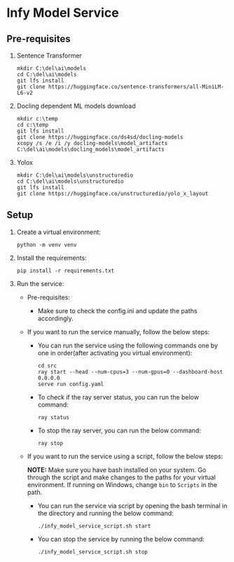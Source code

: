 # Infy Model Service

## Pre-requisites

1. Sentence Transformer
    ```
    mkdir C:\del\ai\models
    cd C:\del\ai\models
    git lfs install
    git clone https://huggingface.co/sentence-transformers/all-MiniLM-L6-v2
    ``` 

2. Docling dependent ML models download
   ```
   mkdir c:\temp
   cd c:\temp
   git lfs install
   git clone https://huggingface.co/ds4sd/docling-models
   xcopy /s /e /i /y docling-models\model_artifacts C:\del\ai\models\docling_models\model_artifacts
   ```
3. Yolox
    ```
    mkdir C:\del\ai\models\unstructuredio
    cd C:\del\ai\models\unstructuredio
    git lfs install
    git clone https://huggingface.co/unstructuredio/yolo_x_layout
    ```



## Setup

1. Create a virtual environment:

   ```
   python -m venv venv
   ```

2. Install the requirements:

   ```
   pip install -r requirements.txt
   ```

3. Run the service:

   - Pre-requisites:
     - Make sure to check the config.ini and update the paths accordingly.
   - If you want to run the service manually, follow the below steps:
     - You can run the service using the following commands one by one in order(after activating you virtual environment):
       ```
       cd src
       ray start --head --num-cpus=3 --num-gpus=0 --dashboard-host 0.0.0.0
       serve run config.yaml
       ```
     - To check if the ray server status, you can run the below command:
       ```
       ray status
       ```
     - To stop the ray server, you can run the below command:
       ```
       ray stop
       ```
   - If you want to run the service using a script, follow the below steps:

     **NOTE:** Make sure you have bash installed on your system.
     Go through the script and make changes to the paths for your virtual environment. If running on Windows, change `bin` to `Scripts` in the path.

     - You can run the service via script by opening the bash terminal in the directory and running the below command:
       ```
       ./infy_model_service_script.sh start
       ```
     - You can stop the service by running the below command:
       ```
       ./infy_model_service_script.sh stop
       ```
